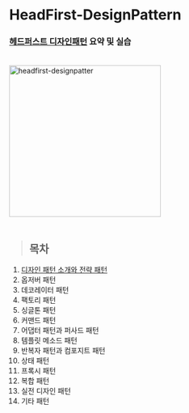# HeadFirst-DesignPattern
### [헤드퍼스트 디자인패턴](http://www.yes24.com/Product/Goods/108192370) 요약 및 실습 <br><br>

<img width="300" alt="headfirst-designpatter" src="https://github.com/ro-el-c/HeadFirst-DesignPattern/assets/96233738/b09190ca-87ab-4d49-b051-afe70a650665">
<br><br>

> ## 목차
1. [디자인 패턴 소개와 전략 패턴](https://github.com/ro-el-c/HeadFirst-DesignPattern/tree/main/ch1_StrategyPattern)
2. 옵저버 패턴
3. 데코레이터 패턴
4. 팩토리 패턴
5. 싱글톤 패턴
6. 커맨드 패턴
7. 어댑터 패턴과 퍼사드 패턴
8. 템플릿 메소드 패턴
9. 반복자 패턴과 컴포지트 패턴
10. 상태 패턴
11. 프록시 패턴
12. 복합 패턴
13. 실전 디자인 패턴
14. 기타 패턴
